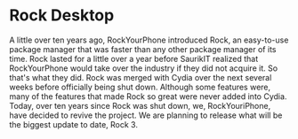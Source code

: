 # Rock Desktop
A little over ten years ago, RockYourPhone introduced Rock, an easy-to-use package manager that was faster than any other package manager of its time. Rock lasted for a little over a year before SaurikIT realized that RockYourPhone would take over the industry if they did not acquire it. So that's what they did. Rock was merged with Cydia over the next several weeks before officially being shut down. Although some features were, many of the features that made Rock so great were never added into Cydia. Today, over ten years since Rock was shut down, we, RockYouriPhone, have decided to revive the project. We are planning to release what will be the biggest update to date, Rock 3.
